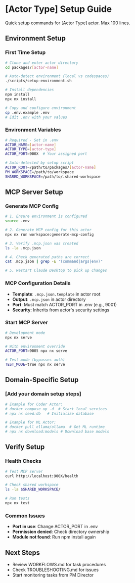 # [Actor Type] Setup Guide

Quick setup commands for [Actor Type] actor. Max 100 lines.

## Environment Setup

### First Time Setup
```bash
# Clone and enter actor directory
cd packages/[actor-name]

# Auto-detect environment (local vs codespaces)
./scripts/setup-environment.sh

# Install dependencies
npm install
npx nx install

# Copy and configure environment
cp .env.example .env
# Edit .env with your values
```

### Environment Variables
```bash
# Required - Set in .env
ACTOR_NAME=[actor-name]
ACTOR_TYPE=[actor-type]
ACTOR_PORT=900X  # Your assigned port

# Auto-detected by setup script
ACTOR_ROOT=/path/to/packages/[actor-name]
PM_WORKSPACE=/path/to/workspace
SHARED_WORKSPACE=/path/to/.shared-workspace
```

## MCP Server Setup

### Generate MCP Config
```bash
# 1. Ensure environment is configured
source .env

# 2. Generate MCP config for this actor
npx nx run workspace:generate-mcp-config

# 3. Verify .mcp.json was created
ls -la .mcp.json

# 4. Check generated paths are correct
cat .mcp.json | grep -E "(command|args|env)"

# 5. Restart Claude Desktop to pick up changes
```

### MCP Configuration Details
- **Template**: `.mcp.json.template` in actor root
- **Output**: `.mcp.json` in actor directory  
- **Port**: Must match ACTOR_PORT in .env (e.g., 9001)
- **Security**: Inherits from actor's security settings

### Start MCP Server
```bash
# Development mode
npx nx serve

# With environment override
ACTOR_PORT=9005 npx nx serve

# Test mode (bypasses auth)
TEST_MODE=true npx nx serve
```

## Domain-Specific Setup

### [Add your domain setup steps]
```bash
# Example for Coder Actor:
# docker compose up -d  # Start local services
# npx nx seed:db   # Initialize database

# Example for ML Actor:
# docker pull ollama/ollama  # Get ML runtime
# npx nx download:models # Download base models
```

## Verify Setup

### Health Checks
```bash
# Test MCP server
curl http://localhost:900X/health

# Check shared workspace
ls -la $SHARED_WORKSPACE/

# Run tests
npx nx test
```

### Common Issues
- **Port in use**: Change ACTOR_PORT in .env
- **Permission denied**: Check directory ownership
- **Module not found**: Run npm install again

## Next Steps
- Review WORKFLOWS.md for task procedures
- Check TROUBLESHOOTING.md for issues
- Start monitoring tasks from PM Director